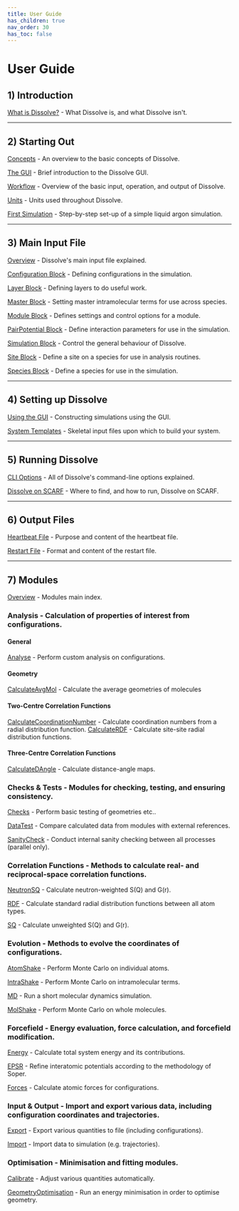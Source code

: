 ```yaml
---
title: User Guide
has_children: true
nav_order: 30
has_toc: false
---
```

# User Guide

## 1) Introduction

[What is Dissolve?](overview.md) - What Dissolve is, and what Dissolve isn't.

* * *

## 2) Starting Out

[Concepts](startingout/concepts.md) - An overview to the basic concepts of Dissolve.

[The GUI](startingout/gui.md) - Brief introduction to the Dissolve GUI.

[Workflow](startingout/workflow.md) - Overview of the basic input, operation, and output of Dissolve.

[Units](startingout/units.md) - Units used throughout Dissolve.

[First Simulation](../examples/argon/) - Step-by-step set-up of a simple liquid argon simulation.

* * *

## 3) Main Input File

[Overview](inputfile/index.md) - Dissolve's main input file explained.

[Configuration Block](inputfile/configuration.md) - Defining configurations in the simulation.

[Layer Block](inputfile/layer.md) - Defining layers to do useful work.

[Master Block](inputfile/master.md) - Setting master intramolecular terms for use across species.

[Module Block](inputfile/module.md) - Defines settings and control options for a module.

[PairPotential Block](inputfile/pairpotential.md) - Define interaction parameters for use in the simulation.

[Simulation Block](inputfile/simulation.md) - Control the general behaviour of Dissolve.

[Site Block](inputfile/site.md) - Define a site on a species for use in analysis routines.

[Species Block](inputfile/species.md) - Define a species for use in the simulation.

* * *

## 4) Setting up Dissolve

[Using the GUI](setup/scratch.md) - Constructing simulations using the GUI.

[System Templates](setup/templates.md) - Skeletal input files upon which to build your system.

* * *

## 5) Running Dissolve

[CLI Options](run/cli.md) - All of Dissolve's command-line options explained.

[Dissolve on SCARF](run/scarf.md) - Where to find, and how to run, Dissolve on SCARF.

* * *

## 6) Output Files

[Heartbeat File](heartbeatfile.md) - Purpose and content of the heartbeat file.

[Restart File](restartfile.md) - Format and content of the restart file.

* * *

## 7) Modules

[Overview](modules/index.md) - Modules main index.

### Analysis - Calculation of properties of interest from configurations.

#### General
[Analyse](modules/analyse/index.md) - Perform custom analysis on configurations.

#### Geometry
[CalculateAvgMol](modules/calculateavgmol/index.md) - Calculate the average geometries of molecules

#### Two-Centre Correlation Functions
[CalculateCoordinationNumber](modules/calculatecn/index.md) - Calculate coordination numbers from a radial distribution function.
[CalculateRDF](modules/calculaterdf/index.md) - Calculate site-site radial distribution functions.

#### Three-Centre Correlation Functions
[CalculateDAngle](modules/calculatedangle/index.md) - Calculate distance-angle maps.

### Checks & Tests - Modules for checking, testing, and ensuring consistency.

[Checks](modules/checks/index.md) - Perform basic testing of geometries etc..

[DataTest](modules/datatest/index.md) - Compare calculated data from modules with external references.

[SanityCheck](modules/sanitycheck/index.md) - Conduct internal sanity checking between all processes (parallel only).

### Correlation Functions - Methods to calculate real- and reciprocal-space correlation functions.

[NeutronSQ](modules/neutronsq/index.md) - Calculate neutron-weighted S(Q) and G(r).

[RDF](modules/rdf/index.md) - Calculate standard radial distribution functions between all atom types.

[SQ](modules/sq/index.md) - Calculate unweighted S(Q) and G(r).

### Evolution - Methods to evolve the coordinates of configurations.

[AtomShake](modules/atomshake/index.md) - Perform Monte Carlo on individual atoms.

[IntraShake](modules/intrashake/index.md) - Perform Monte Carlo on intramolecular terms.

[MD](modules/md/index.md) - Run a short molecular dynamics simulation.

[MolShake](modules/molshake/index.md) - Perform Monte Carlo on whole molecules.

### Forcefield - Energy evaluation, force calculation, and forcefield modification.

[Energy](modules/energy/index.md) - Calculate total system energy and its contributions.

[EPSR](modules/EPSR.md) - Refine interatomic potentials according to the methodology of Soper.

[Forces](modules/forces/index.md) - Calculate atomic forces for configurations.

### Input & Output - Import and export various data, including configuration coordinates and trajectories.

[Export](modules/export/index.md) - Export various quantities to file (including configurations).

[Import](modules/import/index.md) - Import data to simulation (e.g. trajectories).

### Optimisation - Minimisation and fitting modules.

[Calibrate](modules/calibrate/index.md) - Adjust various quantities automatically.

[GeometryOptimisation](modules/geometryoptimisation/index.md) - Run an energy minimisation in order to optimise geometry.

